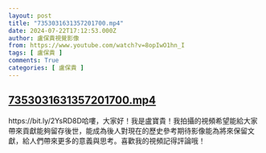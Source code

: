 ```yaml
---
layout: post
title: "7353031631357201700.mp4"
date: 2024-07-22T17:12:53.000Z
author: 盧保貴視覺影像
from: https://www.youtube.com/watch?v=8opIwO1hn_I
tags: [ 盧保貴 ]
comments: True
categories: [ 盧保貴 ]
---
```

<!--1721668373000-->
[7353031631357201700.mp4](https://www.youtube.com/watch?v=8opIwO1hn_I)
------

<div>
https://bit.ly/2YsRD8D哈嘍，大家好！我是盧寶貴！我拍攝的視頻希望能給大家帶來貢獻能夠留存後世，能成為後人對現在的歷史參考期待影像能為將來保留文獻，給人們帶來更多的意義與思考。喜歡我的視頻記得評論哦！
</div>
